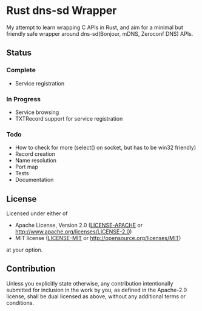 # Rust dns-sd Wrapper

My attempt to learn wrapping C APIs in Rust, and aim for a minimal but friendly safe wrapper around dns-sd(Bonjour, mDNS, Zeroconf DNS) APIs.

## Status

### Complete
- Service registration

### In Progress
- Service browsing
- TXTRecord support for service registration

### Todo
- How to check for more (select() on socket, but has to be win32 friendly)
- Record creation
- Name resolution
- Port map
- Tests
- Documentation

## License

Licensed under either of

 * Apache License, Version 2.0
   ([LICENSE-APACHE](LICENSE-APACHE) or http://www.apache.org/licenses/LICENSE-2.0)
 * MIT license
   ([LICENSE-MIT](LICENSE-MIT) or http://opensource.org/licenses/MIT)

at your option.

## Contribution

Unless you explicitly state otherwise, any contribution intentionally submitted
for inclusion in the work by you, as defined in the Apache-2.0 license, shall be
dual licensed as above, without any additional terms or conditions.
